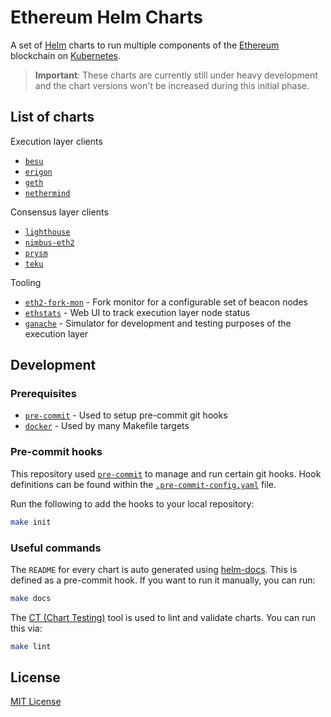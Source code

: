 # Ethereum Helm Charts

A set of [Helm](https://helm.sh/) charts to run multiple components of the [Ethereum](https://ethereum.org/) blockchain on [Kubernetes](https://kubernetes.io/).

> **Important**: These charts are currently still under heavy development and the chart versions won't be increased during this initial phase.

## List of charts

Execution layer clients
- [`besu`](charts/besu)
- [`erigon`](charts/erigon)
- [`geth`](charts/geth)
- [`nethermind`](charts/nethermind)

Consensus layer clients
- [`lighthouse`](charts/lighthouse)
- [`nimbus-eth2`](charts/nimbus-eth2)
- [`prysm`](charts/prysm)
- [`teku`](charts/teku)

Tooling
- [`eth2-fork-mon`](charts/eth2-fork-mon) - Fork monitor for a configurable set of beacon nodes
- [`ethstats`](charts/ethstats) - Web UI to track execution layer node status
- [`ganache`](charts/ganache) - Simulator for development and testing purposes of the execution layer

## Development

### Prerequisites

- [`pre-commit`](https://pre-commit.com/) - Used to setup pre-commit git hooks
- [`docker`](https://www.docker.com/) - Used by many Makefile targets

### Pre-commit hooks

This repository used [`pre-commit`](https://pre-commit.com/) to manage and run certain git hooks. Hook definitions can be found within the [`.pre-commit-config.yaml`](.pre-commit-config.yaml) file.

Run the following to add the hooks to your local repository:

```sh
make init
```

### Useful commands

The `README` for every chart is auto generated using [helm-docs](https://github.com/norwoodj/helm-docs). This is defined as a pre-commit hook. If you want to run it manually, you can run:

```sh
make docs
```

The [CT (Chart Testing)](https://github.com/helm/chart-testing) tool is used to lint and validate charts. You can run this via:

```sh
make lint
```

## License

[MIT License](LICENSE)
